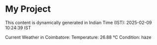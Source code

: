 # My Project

This content is dynamically generated in Indian Time (IST): 2025-02-09 10:24:39 IST


Current Weather in Coimbatore:
Temperature: 26.88 °C
Condition: haze
